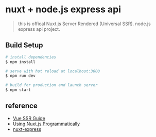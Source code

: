 # nuxt + node.js express api

> this is offical 
> Nuxt.js Server Rendered (Universal SSR).  node.js express api project.

## Build Setup

``` bash
# install dependencies
$ npm install

# serve with hot reload at localhost:3000
$ npm run dev

# build for production and launch server
$ npm start
```

## reference
- [Vue SSR Guide](https://ssr.vuejs.org/#what-is-server-side-rendering-ssr)
- [Using Nuxt.js Programmatically](https://nuxtjs.org/api/nuxt)
- [nuxt-express](https://github.com/nuxt-community/express-template)
